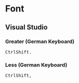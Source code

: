 # Font

## Visual Studio

### Greater (German Keyboard)
<kbd>Ctrl</kbd><kbd>Shift</kbd><kbd>.</kbd>

### Less (German Keyboard)
<kbd>Ctrl</kbd><kbd>Shift</kbd><kbd>,</kbd>
